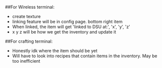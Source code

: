 ##For Wireless terminal:
- create texture
- linking feature will be in config page. bottom right item
- When linked, the item will get 'linked to DSU at:', 'x', 'y', 'z'
- x y z will be how we get the inventory and update it

##For crafting terminal:
- Honestly idk where the item should be yet
- Will have to look into recipes that contain items in the inventory. May be too inefficient